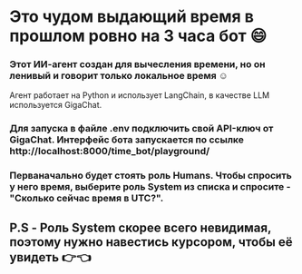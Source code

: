 # Это чудом выдающий время в прошлом ровно на 3 часа бот :smile:
### Этот ИИ-агент создан для вычесления времени, но он ленивый и говорит только локальное время :relaxed:
Агент работает на Python и использует LangChain, в качестве LLM используется GigaChat. 

### Для запуска в файле .env подключить свой API-ключ от GigaChat. Интерфейс бота запускается по ссылке http://localhost:8000/time_bot/playground/
### Перваначально будет стоять роль Humans. Чтобы спросить у него время, выберите роль System из списка и спросите - "Сколько сейчас время в UTC?". 
## P.S - Роль System скорее всего невидимая, поэтому нужно навестись курсором, чтобы её увидеть  :point_right::point_left:
 
